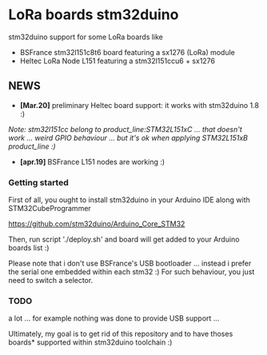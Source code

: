 # LoRa boards stm32duino
stm32duino support for some LoRa boards like
  * BSFrance stm32l151c8t6 board featuring a sx1276 (LoRa) module
  * Heltec LoRa Node L151 featuring a stm32l151ccu6 + sx1276

## NEWS ##
 * **[Mar.20]** preliminary Heltec board support: it works with stm32duino 1.8 :)

 *Note: stm32l151cc belong to product_line:STM32L151xC ... that doesn't work ... weird GPIO behaviour ... but it's ok when applying STM32L151xB product_line :)*

 * **[apr.19]** BSFrance L151 nodes are working :)

### Getting started
First of all, you ought to install stm32duino in your Arduino IDE along with STM32CubeProgrammer

https://github.com/stm32duino/Arduino_Core_STM32

Then, run script './deploy.sh' and board will get added to your Arduino boards list :)

Please note that i don't use BSFrance's USB bootloader ... instead i prefer the serial one embedded within each stm32 :)
For such behaviour, you just need to switch a selector.

### TODO
a lot ... for example nothing was done to provide USB support ...

Ultimately, my goal is to get rid of this repository and to have thoses boards* supported within stm32duino toolchain :)

